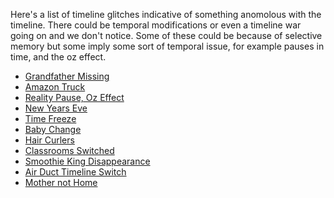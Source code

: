 
Here's a list of timeline glitches indicative of something anomolous with the timeline.
There could be temporal modifications or even a timeline war going on and we don't notice. Some of these could be because of selective memory but some imply some sort of temporal issue, for example pauses in time, and the oz effect.

- [Grandfather Missing](https://www.reddit.com/r/Glitch_in_the_Matrix/comments/1expzxl/it_wasnt_my_grandfathers_body_in_the_casket/)
- [Amazon Truck](https://www.reddit.com/r/Glitch_in_the_Matrix/comments/1exfvlt/weird_time_jump_saw_an_amazon_truck_come_out_of_a/)
- [Reality Pause, Oz Effect](https://www.reddit.com/r/Glitch_in_the_Matrix/comments/1etzegn/i_think_i_saw_reality_pause/)
- [New Years Eve](https://www.reddit.com/r/Glitch_in_the_Matrix/comments/1esiftg/switched_timelines_dimensions_on_new_years/)
- [Time Freeze](https://www.reddit.com/r/Glitch_in_the_Matrix/comments/1eqva38/time_froze/)
- [Baby Change](https://www.reddit.com/r/Glitch_in_the_Matrix/comments/1emubr8/saw_my_ex_coworker_announced_she_was_going_to/)
- [Hair Curlers](https://www.reddit.com/r/Glitch_in_the_Matrix/comments/1emesic/saw_my_girlfriend_wearing_hair_curlers_on/)
- [Classrooms Switched](https://www.reddit.com/r/Glitch_in_the_Matrix/comments/1emmgm4/the_classrooms_switched/)
- [Smoothie King Disappearance](https://www.reddit.com/r/Glitch_in_the_Matrix/comments/1ejlray/smoothie_king_disappeared_then_reappeared_weeks/)
- [Air Duct Timeline Switch](https://www.reddit.com/r/Glitch_in_the_Matrix/comments/1efe53x/huge_weird_air_duct_appeared_on_wall_right_next/)
- [Mother not Home](https://www.reddit.com/r/Glitch_in_the_Matrix/comments/1ef2642/me_and_sister_heard_the_same_thing_just_to/)
